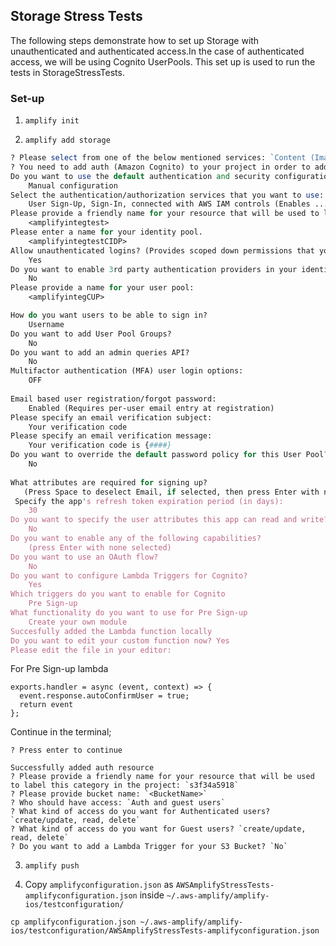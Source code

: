 ## Storage Stress Tests

The following steps demonstrate how to set up Storage with unauthenticated and authenticated access.In the case of authenticated access, we will be using Cognito UserPools. 
This set up is used to run the tests in StorageStressTests.


### Set-up

1. `amplify init`

2. `amplify add storage`

```perl
? Please select from one of the below mentioned services: `Content (Images, audio, video, etc.)`
? You need to add auth (Amazon Cognito) to your project in order to add storage for user files. Do you want to add auth now? `Yes`
Do you want to use the default authentication and security configuration? 
    Manual configuration
Select the authentication/authorization services that you want to use: 
    User Sign-Up, Sign-In, connected with AWS IAM controls (Enables ...)
Please provide a friendly name for your resource that will be used to label this category in the project: 
    <amplifyintegtest>
Please enter a name for your identity pool. 
    <amplifyintegtestCIDP>
Allow unauthenticated logins? (Provides scoped down permissions that you can control via AWS IAM) 
    Yes
Do you want to enable 3rd party authentication providers in your identity pool? 
    No
Please provide a name for your user pool: 
    <amplifyintegCUP>

How do you want users to be able to sign in? 
    Username
Do you want to add User Pool Groups? 
    No
Do you want to add an admin queries API? 
    No
Multifactor authentication (MFA) user login options: 
    OFF
 
Email based user registration/forgot password: 
    Enabled (Requires per-user email entry at registration)
Please specify an email verification subject: 
    Your verification code
Please specify an email verification message: 
    Your verification code is {####}
Do you want to override the default password policy for this User Pool? 
    No
 
What attributes are required for signing up? 
   (Press Space to deselect Email, if selected, then press Enter with none selected)
 Specify the app's refresh token expiration period (in days): 
    30
Do you want to specify the user attributes this app can read and write? 
    No
Do you want to enable any of the following capabilities?
    (press Enter with none selected)
Do you want to use an OAuth flow? 
    No
Do you want to configure Lambda Triggers for Cognito? 
    Yes
Which triggers do you want to enable for Cognito
    Pre Sign-up
What functionality do you want to use for Pre Sign-up 
    Create your own module
Succesfully added the Lambda function locally
Do you want to edit your custom function now? Yes
Please edit the file in your editor: 
```

For Pre Sign-up lambda

```
exports.handler = async (event, context) => {
  event.response.autoConfirmUser = true;
  return event
};
```

Continue in the terminal;

```
? Press enter to continue

Successfully added auth resource
? Please provide a friendly name for your resource that will be used to label this category in the project: `s3f34a5918`
? Please provide bucket name: `<BucketName>`
? Who should have access: `Auth and guest users`
? What kind of access do you want for Authenticated users? `create/update, read, delete`
? What kind of access do you want for Guest users? `create/update, read, delete`
? Do you want to add a Lambda Trigger for your S3 Bucket? `No`
```

3. `amplify push`


4. Copy `amplifyconfiguration.json` as `AWSAmplifyStressTests-amplifyconfiguration.json` inside `~/.aws-amplify/amplify-ios/testconfiguration/`

```
cp amplifyconfiguration.json ~/.aws-amplify/amplify-ios/testconfiguration/AWSAmplifyStressTests-amplifyconfiguration.json
```
